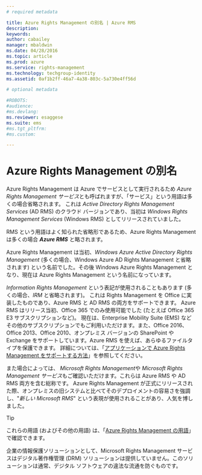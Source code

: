 ```yaml
---
# required metadata

title: Azure Rights Management の別名 | Azure RMS
description:
keywords:
author: cabailey
manager: mbaldwin
ms.date: 04/28/2016
ms.topic: article
ms.prod: azure
ms.service: rights-management
ms.technology: techgroup-identity
ms.assetid: 0af1b2ff-46a7-4a38-803c-5a730e4ff56d

# optional metadata

#ROBOTS:
#audience:
#ms.devlang:
ms.reviewer: esaggese
ms.suite: ems
#ms.tgt_pltfrm:
#ms.custom:

---
```



# Azure Rights Management の別名

Azure Rights Management は Azure でサービスとして実行されるため *Azure Rights Management サービス*とも呼ばれますが、「サービス」という用語は多くの場合省略されます。 これは *Active Directory Rights Management Services* (AD RMS) のクラウド バージョンであり、当初は *Windows Rights Management Services* (Windows RMS) としてリリースされていました。

RMS という用語はよく知られた省略形であるため、Azure Rights Management は多くの場合 ***Azure RMS*** と略されます。

Azure Rights Management は当初、*Windows Azure Active Directory Rights Management* (多くの場合、Windows Azure AD Rights Management と省略されます) という名前でした。その後 Windows Azure Rights Management となり、現在は Azure Rights Management という名前になっています。

*Information Rights Management* という表記が使用されることもあります (多くの場合、*IRM* と省略されます)。 これは Rights Management を Office に実装したものであり、Azure RMS と AD RMS の両方をサポートできます。  Azure RMS はリリース当初、Office 365 でのみ使用可能でした (たとえば Office 365 E3 サブスクリプションなど)。 現在は、Enterprise Mobility Suite (EMS) などその他のサブスクリプションでもご利用いただけます。また、Office 2016、Office 2013、Office 2010、オンプレミス バージョンの SharePoint や Exchange をサポートしています。Azure RMS を使えば、あらゆるファイルタイプを保護できます。 詳細については、「[アプリケーションで Azure Rights Management をサポートする方法](applications-support.md)」を参照してください。

また場合によっては、 *Microsoft Rights Management*や *Microsoft Rights Management サービス*もご確認いただけます。これらは Azure RMS や AD RMS 両方を含む総称です。  Azure Rights Management が正式にリリースされた際、オンプレミスの旧システムと比べてそのデプロイメントの容易さを強調し、"*新しい Microsoft RMS*" という表現が使用されることがあり、人気を博しました。

> [!TIP]
> これらの用語 (およびその他の用語) は、「[Azure Rights Management の用語](../get-started/terminology.md)」で確認できます。

企業の情報保護ソリューションとして、Microsoft Rights Management サービスはデジタル著作権管理 (DRM) ソリューションは提供していません。このソリューションは通常、デジタル ソフトウェアの違法な流通を防ぐものです。 



<!--HONumber=Apr16_HO3-->


